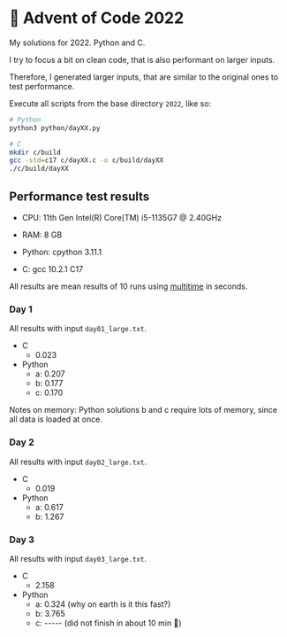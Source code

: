 # 🎄 Advent of Code 2022

My solutions for 2022. Python and C.

I try to focus a bit on clean code, that is also performant on larger inputs.

Therefore, I generated larger inputs, that are similar to the original ones to test performance.

Execute all scripts from the base directory `2022`, like so:
```sh
# Python
python3 python/dayXX.py

# C
mkdir c/build
gcc -std=c17 c/dayXX.c -o c/build/dayXX
./c/build/dayXX
```

## Performance test results

- CPU: 11th Gen Intel(R) Core(TM) i5-1135G7 @ 2.40GHz
- RAM: 8 GB

- Python: cpython 3.11.1
- C: gcc 10.2.1 C17

All results are mean results of 10 runs using [multitime](https://github.com/ltratt/multitime) in seconds.

### Day 1

All results with input `day01_large.txt`.

- C
  - 0.023
- Python
  - a: 0.207
  - b: 0.177
  - c: 0.170

Notes on memory: Python solutions b and c require lots of memory, since all data is loaded at once.

### Day 2

All results with input `day02_large.txt`.

- C
  - 0.019
- Python
  - a: 0.617
  - b: 1.267

### Day 3

All results with input `day03_large.txt`.

- C
  - 2.158
- Python
  - a: 0.324 (why on earth is it this fast?)
  - b: 3.765
  - c: ----- (did not finish in about 10 min 🤨)